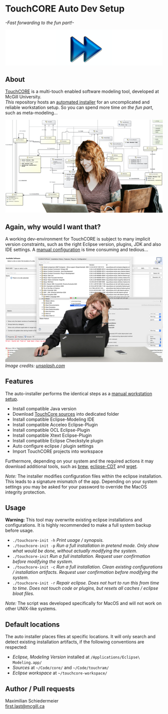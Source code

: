 # TouchCORE Auto Dev Setup

*-Fast forwarding to the fun part!-*

![ff](ff-icon.png)


## About

[TouchCORE](http://touchcore.cs.mcgill.ca/) is a multi-touch enabled software modeling tool, developed at McGill University.  
*This* repository hosts an [automated installer](touchcore-init) for an uncomplicated and reliable workstation setup. So you can spend more time *on the fun part*, such as meta-modeling...

![happy3](happy3.jpg)

## Again, why would I want that?

A working dev-environment for TouchCORE is subject to many implicit version constraints, such as the right Eclipse version, plugins, JDK and also IDE settings. A [manual configuration](https://bitbucket.org/mcgillram/touchram/wiki/getting-started) is time consuming and tedious...

![ihateuiconfigs](ihateuiconfigs.jpg)
*Image credits: [unsplash.com](https://unsplash.com/photos/oMpknr7yi7g)*

## Features

The auto-installer performs the identical steps as a [manual workstation setup](https://bitbucket.org/mcgillram/touchram/wiki/getting-started).

 * Install compatible Java version
 * Download [TouchCore sources](https://bitbucket.org/mcgillram/touchram/src/master/) into dedicated folder
 * Install compatible Eclipse-Modeling IDE
 * Install compatible Acceleo Eclipse-Plugin
 * Install compatible OCL Eclipse-Plugin
 * Install compatible Xtext Eclipse-Plugin
 * Install compatible Eclipse Checkstyle plugin
 * Auto configure eclipse / plugin settings
 * Import TouchCORE projects into workspace 

Furthermore, depending on your system and the required actions it may download additional tools, such as [brew](https://brew.sh/), [eclipse-CDT](https://www.eclipse.org/cdt/) and [wget](https://www.gnu.org/software/wget/).

*Note:* The installer modifies configuration files within the eclipse installation. This leads to a signature mismatch of the app. Depending on your system settings you may be asked for your password to override the MacOS integrity protection.

## Usage

**Warning:** This tool may overwrite existing eclipse installations and configurations. It is highly recommended to make a full system backup before usage.

 * ```./touchcore-init -h``` *Print usage / synopsis.*
 * ```./touchcore-init -p``` *Run a full installation in pretend mode. Only show what would be done, without actually modifying the system.*
 * ```./touchcore-init``` *Run a full installation. Request user confirmation before modifying the system.*
 * ```./touchcore-init -c``` *Run a full installation. Clean existing configurations / installation artifacts. Request user confirmation before modifying the system.*
 * ```./touchcore-init -r``` *Repair eclipse. Does not hurt to run this from time to time. Does not touch code or plugins, but resets all caches / eclipse bloat files.*

*Note:* The script was developed specifically for MacOS and will not work on other UNIX-like systems.

## Default locations

The auto installer places files at specific locations. It will only search and detect existing installation artifacts, if the following conventions are respected:

 * *Eclipse, Modeling Version* installed at ```/Applications/Eclipse\ Modeling.app/```
 * *Sources* at ```~/Code/core/``` and ```~/Code/touchram/```
 * *Eclipse workspace* at ```~/touchcore-workspace/```

## Author / Pull requests

Maximilian Schiedermeier  
first.last@mcgill.ca
